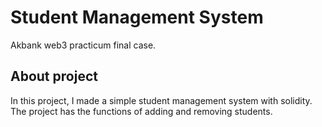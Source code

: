 # Student Management System
Akbank web3 practicum final case.
## About project
In this project, I made a simple student management system with solidity. The project has the functions of adding and removing students.

